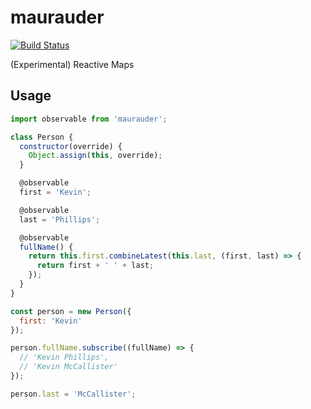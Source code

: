 # maurauder

[![Build Status](https://travis-ci.org/phillipskevin/maurauder.svg?branch=master)](https://travis-ci.org/phillipskevin/maurauder)

(Experimental) Reactive Maps

## Usage

```js
import observable from 'maurauder';

class Person {
  constructor(override) {
    Object.assign(this, override);
  }

  @observable
  first = 'Kevin';

  @observable
  last = 'Phillips';

  @observable
  fullName() {
    return this.first.combineLatest(this.last, (first, last) => {
      return first + ' ' + last;
    });
  }
}

const person = new Person({
  first: 'Kevin'
});

person.fullName.subscribe((fullName) => {
  // 'Kevin Phillips',
  // 'Kevin McCallister'
});

person.last = 'McCallister';
```

